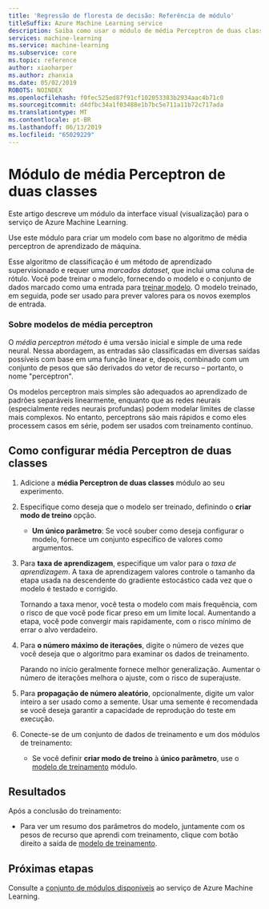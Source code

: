 ```yaml
---
title: 'Regressão de floresta de decisão: Referência de módulo'
titleSuffix: Azure Machine Learning service
description: Saiba como usar o módulo de média Perceptron de duas classes no serviço de Azure Machine Learning para criar um modelo com base no algoritmo de média perceptron de aprendizado de máquina.
services: machine-learning
ms.service: machine-learning
ms.subservice: core
ms.topic: reference
author: xiaoharper
ms.author: zhanxia
ms.date: 05/02/2019
ROBOTS: NOINDEX
ms.openlocfilehash: f0fec525ed87f91cf102053383b2934aac4b71c0
ms.sourcegitcommit: d4dfbc34a1f03488e1b7bc5e711a11b72c717ada
ms.translationtype: MT
ms.contentlocale: pt-BR
ms.lasthandoff: 06/13/2019
ms.locfileid: "65029229"
---
```

# <a name="two-class-averaged-perceptron-module"></a>Módulo de média Perceptron de duas classes

Este artigo descreve um módulo da interface visual (visualização) para o serviço de Azure Machine Learning.

Use este módulo para criar um modelo com base no algoritmo de média perceptron de aprendizado de máquina.  
  
Esse algoritmo de classificação é um método de aprendizado supervisionado e requer uma *marcados dataset*, que inclui uma coluna de rótulo. Você pode treinar o modelo, fornecendo o modelo e o conjunto de dados marcado como uma entrada para [treinar modelo](./train-model.md). O modelo treinado, em seguida, pode ser usado para prever valores para os novos exemplos de entrada.  

### <a name="about-averaged-perceptron-models"></a>Sobre modelos de média perceptron

O *média perceptron método* é uma versão inicial e simple de uma rede neural. Nessa abordagem, as entradas são classificadas em diversas saídas possíveis com base em uma função linear e, depois, combinado com um conjunto de pesos que são derivados do vetor de recurso – portanto, o nome "perceptron".

Os modelos perceptron mais simples são adequados ao aprendizado de padrões separáveis linearmente, enquanto que as redes neurais (especialmente redes neurais profundas) podem modelar limites de classe mais complexos. No entanto, perceptrons são mais rápidos e como eles processem casos em série, podem ser usados com treinamento contínuo.

## <a name="how-to-configure-two-class-averaged-perceptron"></a>Como configurar média Perceptron de duas classes

1.  Adicione a **média Perceptron de duas classes** módulo ao seu experimento.  

2.  Especifique como deseja que o modelo ser treinado, definindo o **criar modo de treino** opção.  
  
    -   **Um único parâmetro**: Se você souber como deseja configurar o modelo, fornece um conjunto específico de valores como argumentos.
  
3.  Para **taxa de aprendizagem**, especifique um valor para o *taxa de aprendizagem*. A taxa de aprendizagem valores controle o tamanho da etapa usada na descendente do gradiente estocástico cada vez que o modelo é testado e corrigido.
  
     Tornando a taxa menor, você testa o modelo com mais frequência, com o risco de que você pode ficar preso em um limite local. Aumentando a etapa, você pode convergir mais rapidamente, com o risco mínimo de errar o alvo verdadeiro.
  
4.  Para **o número máximo de iterações**, digite o número de vezes que você deseja que o algoritmo para examinar os dados de treinamento.  
  
     Parando no início geralmente fornece melhor generalização. Aumentar o número de iterações melhora o ajuste, com o risco de superajuste.
  
5.  Para **propagação de número aleatório**, opcionalmente, digite um valor inteiro a ser usado como a semente. Usar uma semente é recomendada se você deseja garantir a capacidade de reprodução do teste em execução.  
  
1.  Conecte-se de um conjunto de dados de treinamento e um dos módulos de treinamento:
  
    -   Se você definir **criar modo de treino** à **único parâmetro**, use o [modelo de treinamento](train-model.md) módulo.

## <a name="results"></a>Resultados

Após a conclusão do treinamento:

+ Para ver um resumo dos parâmetros do modelo, juntamente com os pesos de recurso que aprendi com treinamento, clique com botão direito a saída de [modelo de treinamento](./train-model.md).


## <a name="next-steps"></a>Próximas etapas

Consulte a [conjunto de módulos disponíveis](module-reference.md) ao serviço de Azure Machine Learning. 